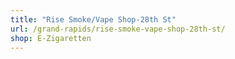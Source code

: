 ```yaml
---
title: "Rise Smoke/Vape Shop-28th St"
url: /grand-rapids/rise-smoke-vape-shop-28th-st/
shop: E-Zigaretten
---
```

